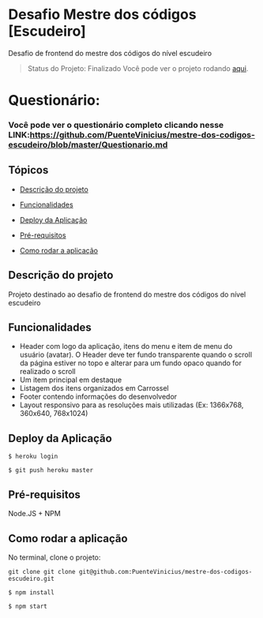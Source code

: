 # Desafio Mestre dos códigos [Escudeiro]
Desafio de frontend do mestre dos códigos do nível escudeiro

> Status do Projeto: Finalizado
Você pode ver o projeto rodando [aqui](https://mdc-frontend-escudeiro.herokuapp.com/).

# Questionário:
### Você pode ver o questionário completo clicando nesse LINK:https://github.com/PuenteVinicius/mestre-dos-codigos-escudeiro/blob/master/Questionario.md
## Tópicos

-  [Descrição do projeto](https://github.com/PuenteVinicius/mestre-dos-codigos-escudeiro/blob/master/README.md#user-content-descrição-do-projeto)

-  [Funcionalidades](https://github.com/PuenteVinicius/mestre-dos-codigos-escudeiro/blob/master/README.md#user-content-funcionalidades)

-  [Deploy da Aplicação](https://github.com/PuenteVinicius/mestre-dos-codigos-escudeiro/blob/master/README.md#user-content-deploy-da-aplicação)

-  [Pré-requisitos](https://github.com/PuenteVinicius/mestre-dos-codigos-escudeiro/blob/master/README.md#user-content-pré-requisitos)

-  [Como rodar a aplicação](https://github.com/PuenteVinicius/mestre-dos-codigos-escudeiro/blob/master/README.md#user-content-como-rodar-a-aplicação)

## Descrição do projeto

Projeto destinado ao desafio de frontend do mestre dos códigos do nível escudeiro

## Funcionalidades

- Header com logo da aplicação, itens do menu e item de menu do usuário (avatar). O Header deve ter fundo transparente quando o scroll da página estiver no topo e alterar para um fundo opaco quando for realizado o scroll
- Um item principal em destaque
- Listagem dos itens organizados em Carrossel
- Footer contendo informações do desenvolvedor
- Layout responsivo para as resoluções mais utilizadas (Ex: 1366x768, 360x640, 768x1024)


## Deploy da Aplicação

```
$ heroku login
```
```
$ git push heroku master
```


## Pré-requisitos
Node.JS + NPM

## Como rodar a aplicação

No terminal, clone o projeto:

```
git clone git clone git@github.com:PuenteVinicius/mestre-dos-codigos-escudeiro.git
```
```
$ npm install
```
```
$ npm start
```
